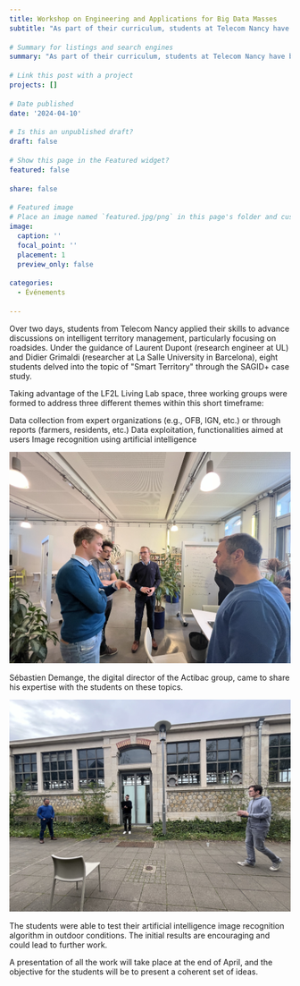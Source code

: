 ```yaml
---
title: Workshop on Engineering and Applications for Big Data Masses
subtitle: "As part of their curriculum, students at Telecom Nancy have been tasked with reflecting on the topic of intelligent management of territory, specifically focusing on roadsides."

# Summary for listings and search engines
summary: "As part of their curriculum, students at Telecom Nancy have been tasked with reflecting on the topic of intelligent management of territory, specifically focusing on roadsides."

# Link this post with a project
projects: []

# Date published
date: '2024-04-10'

# Is this an unpublished draft?
draft: false

# Show this page in the Featured widget?
featured: false

share: false

# Featured image
# Place an image named `featured.jpg/png` in this page's folder and customize its options here.
image:
  caption: ''
  focal_point: ''
  placement: 1
  preview_only: false

categories:
  - Événements

---
```


Over two days, students from Telecom Nancy applied their skills to advance discussions on intelligent territory management, particularly focusing on roadsides. Under the guidance of Laurent Dupont (research engineer at UL) and Didier Grimaldi (researcher at La Salle University in Barcelona), eight students delved into the topic of "Smart Territory" through the SAGID+ case study.

Taking advantage of the LF2L Living Lab space, three working groups were formed to address three different themes within this short timeframe:

Data collection from expert organizations (e.g., OFB, IGN, etc.) or through reports (farmers, residents, etc.)
Data exploitation, functionalities aimed at users
Image recognition using artificial intelligence

![Intervention](intervention.jpg)

Sébastien Demange, the digital director of the Actibac group, came to share his expertise with the students on these topics.

![Tests](tests.jpg)

The students were able to test their artificial intelligence image recognition algorithm in outdoor conditions. The initial results are encouraging and could lead to further work.

A presentation of all the work will take place at the end of April, and the objective for the students will be to present a coherent set of ideas.